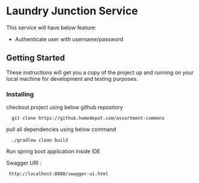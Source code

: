 # Laundry Junction Service
This service will have below feature:
* Authenticate user with username/password

## Getting Started
These instructions will get you a copy of the project up and running on your local machine for development and testing purposes. 

### Installing

checkout project using below github repository

```
  git clone https://github.homedepot.com/assortment-commons
```

pull all dependencies using below command 

```
  ./gradlew clean build 
```

Run spring boot application inside IDE 
 
Swagger URl : 
```
 http://localhost:8080/swagger-ui.html
```
